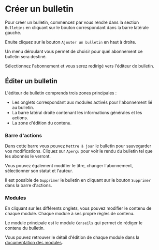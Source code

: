 # Créer un bulletin

Pour créer un bulletin, commencez par vous rendre dans la section `Bulletins` en cliquant sur le bouton correspondant dans la barre latérale gauche.

Enuite cliquez sur le bouton `Ajouter un bulletin` en haut à droite.

Un menu déroulant vous permet de choisir pour quel abonnement ce bulletin sera destiné.

Sélectionnez l'abonnement et vous serez redirigé vers l'éditeur de bulletin.

## Éditer un bulletin

L'éditeur de bulletin comprends trois zones principales :

- Les onglets correspondant aux modules activés pour l'abonnement lié au bulletin.
- La barre latéral droite contenant les informations générales et les actions.
- La zone d'édition du contenu.

### Barre d'actions

Dans cette barre vous pouvez `Mettre à jour` le bulletin pour sauvegarder vos modifications.
Cliquez sur `Aperçu` pour voir le rendu du bulletin tel que les abonnés le verront.

Vous pouvez également modifier le titre, changer l'abonnement, sélectionner son statut et l'auteur.

Il est possible de `Supprimer` le bulletin en cliquant sur le bouton `Supprimer` dans la barre d'actions.

### Modules

En cliquant sur les différents onglets, vous pouvez modifier le contenu de chaque module.
Chaque module à ses propre règles de contenu.

Le module principale est le module `Conseils` qui permet de rédiger le contenu du bulletin.

Vous pouvez retrouver le détail d'édition de chaque module dans la [documentation des modules](/posts/modules).

